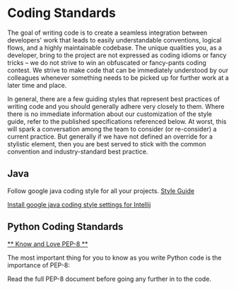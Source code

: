 # Coding Standards

The goal of writing code is to create a seamless integration between developers' work that leads to easily understandable conventions, logical flows, and a highly maintainable codebase. The unique qualities you, as a developer, bring to the project are not expressed as coding idioms or fancy tricks – we do not strive to win an obfuscated or fancy-pants coding contest. We strive to make code that can be immediately understood by our colleagues whenever something needs to be picked up for further work at a later time and place.

In general, there are a few guiding styles that represent best practices of writing code and you should generally adhere very closely to them. Where there is no immediate information about our customization of the style guide, refer to the published specifications referenced below. At worst, this will spark a conversation among the team to consider (or re-consider) a current practice. But generally if we have not defined an override for a stylistic element, then you are best served to stick with the common convention and industry-standard best practice.

## Java

Follow google java coding style for all your projects. [Style Guide](https://google.github.io/styleguide/javaguide.html)

[Install google java coding style settings for Intellij](https://github.com/HPI-Information-Systems/Metanome/wiki/Installing-the-google-styleguide-settings-in-intellij-and-eclipse)


## Python Coding Standards

[** Know and Love PEP-8 **](https://www.python.org/dev/peps/pep-0008/)

The most important thing for you to know as you write Python code is the importance of PEP-8:

Read the full PEP-8 document before going any further in to the code.

